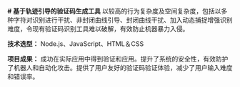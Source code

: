 **# 基于轨迹引导的验证码生成工具**
以较高的行为复杂度及空间复杂度，包括以多种字符对识别进行干扰、非封闭曲线引导、封闭曲线干扰、加入动态捕捉增强识别难度，令现有验证码识别工具难以破解，有效防止机器暴力入侵。

**技术选型：**
Node.js、JavaScript、HTML＆CSS

**项目成果：**
成功在实际应用中得到验证和应用。提升了系统的安全性，有效防护了机器人和自动化攻击。提供了用户友好的验证码验证体验，减少了用户输入难度和错误率。


